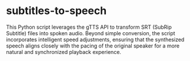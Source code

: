 # subtitles-to-speech
This Python script leverages the gTTS API to transform SRT (SubRip Subtitle) files into spoken audio. Beyond simple conversion, the script incorporates intelligent speed adjustments, ensuring that the synthesized speech aligns closely with the pacing of the original speaker for a more natural and synchronized playback experience.
